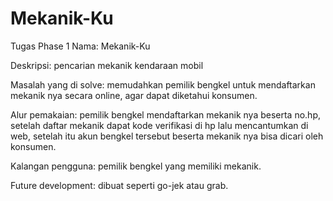 # Mekanik-Ku

Tugas Phase 1
Nama: Mekanik-Ku

Deskripsi: pencarian mekanik kendaraan mobil

Masalah yang di solve: memudahkan pemilik bengkel untuk mendaftarkan mekanik nya secara online, agar dapat diketahui konsumen.

Alur pemakaian: pemilik bengkel mendaftarkan mekanik nya beserta no.hp, setelah daftar mekanik dapat kode verifikasi di hp lalu mencantumkan di web, setelah itu akun bengkel tersebut beserta mekanik nya bisa dicari oleh konsumen.

Kalangan pengguna: pemilik bengkel yang memiliki mekanik.

Future development: dibuat seperti go-jek atau grab.


